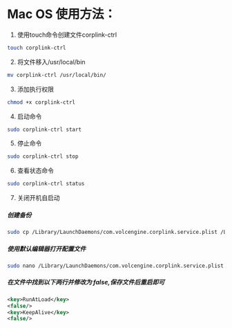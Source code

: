 # Mac OS 使用方法：
1. 使用touch命令创建文件corplink-ctrl
```bash
touch corplink-ctrl
```
2. 将文件移入/usr/local/bin
```bash
mv corplink-ctrl /usr/local/bin/
```
3. 添加执行权限
```bash
chmod +x corplink-ctrl
```
4. 启动命令
```bash
sudo corplink-ctrl start
```
5. 停止命令
```bash
sudo corplink-ctrl stop
```
6. 查看状态命令
```bash
sudo corplink-ctrl status
```
7. 关闭开机自启动
##### 创建备份
```bash
sudo cp /Library/LaunchDaemons/com.volcengine.corplink.service.plist /Library/LaunchDaemons/com.volcengine.corplink.service.plist.bak
```
##### 使用默认编辑器打开配置文件
```bash
sudo nano /Library/LaunchDaemons/com.volcengine.corplink.service.plist
```

##### 在文件中找到以下两行并修改为 false,保存文件后重启即可
```xml
<key>RunAtLoad</key>
<false/>
<key>KeepAlive</key>
<false/>
```
